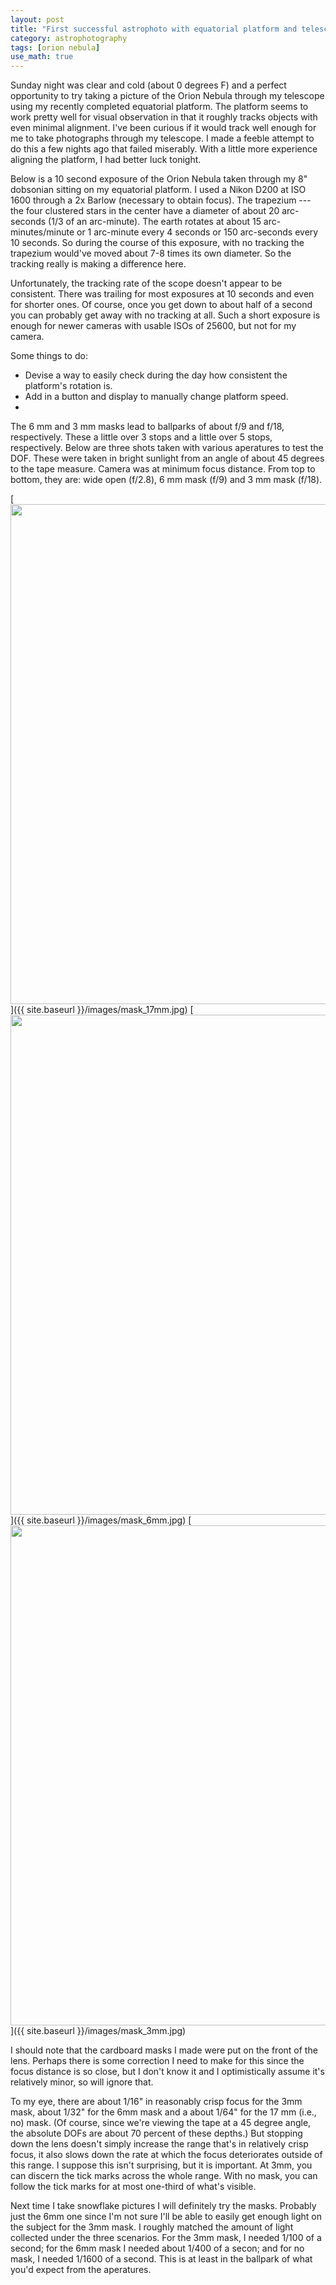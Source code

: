 ```yaml
---
layout: post
title: "First successful astrophoto with equatorial platform and telescope"
category: astrophotography
tags: [orion nebula]
use_math: true
---
```


Sunday night was clear and cold (about 0 degrees F) and a perfect
opportunity to try taking a picture of the Orion Nebula through my
telescope using my recently completed equatorial platform. The
platform seems to work pretty well for visual observation in that it
roughly tracks objects with even minimal alignment. I've been curious
if it would track well enough for me to take photographs through my
telescope. I made a feeble attempt to do this a few nights ago that
failed miserably. With a little more experience aligning the platform,
I had better luck tonight.

Below is a 10 second exposure of the Orion Nebula taken through my 8"
dobsonian sitting on my equatorial platform. I used a Nikon D200 at
ISO 1600 through a 2x Barlow (necessary to obtain focus). The
trapezium --- the four clustered stars in the center have a diameter
of about 20 arc-seconds (1/3 of an arc-minute). The earth rotates at
about 15 arc-minutes/minute or 1 arc-minute every 4 seconds or 150
arc-seconds every 10 seconds. So during the course of this exposure,
with no tracking the trapezium would've moved about 7-8 times its own
diameter. So the tracking really is making a difference here.

<!--
[<img src="{{ site.baseurl }}/images/orion-nebula-sm.jpg" width="800">]({{ site.baseurl }}/images/orion-nebula-sm.jpg)
-->

Unfortunately, the tracking rate of the scope doesn't appear to be
consistent. There was trailing for most exposures at 10 seconds and
even for shorter ones. Of course, once you get down to about half of
a second you can probably get away with no tracking at all. Such a
short exposure is enough for newer cameras with usable ISOs of 25600,
but not for my camera. 

Some things to do:
- Devise a way to easily check during the day how consistent the
  platform's rotation is.
- Add in a button and display to manually change platform speed.
- 

The 6 mm and 3 mm masks lead to ballparks of about f/9 and f/18,
respectively. These a little over 3 stops and a little over 5 stops,
respectively. Below are three shots taken with various aperatures to
test the DOF. These were taken in bright sunlight from an angle of
about 45 degrees to the tape measure. Camera was at minimum focus
distance. From top to bottom, they are: wide open (f/2.8), 6 mm mask
(f/9) and 3 mm mask (f/18).

[<img src="{{ site.baseurl }}/images/mask_17mm.jpg" width="800">]({{ site.baseurl }}/images/mask_17mm.jpg)
[<img src="{{ site.baseurl }}/images/mask_6mm.jpg" width="800">]({{ site.baseurl }}/images/mask_6mm.jpg)
[<img src="{{ site.baseurl }}/images/mask_3mm.jpg" width="800">]({{ site.baseurl }}/images/mask_3mm.jpg)

<!--

112 pixels opening ==> 17mm opening
374 inner face of lens = 57mm

27.8mm = f/1.8
19.9mm = f/2.5
13.9mm = f/3.6
10.1mm = f/4.9
 7.0mm = f/7.2
 6.0mm ~= f/9
 3.0mm ~= f/18

1.8, 2, 2.2, 2.5, 2.8

f/1.8 <-> 27.8mm


==> extension tubes leave at 2.8

-->

I should note that the cardboard masks I made were put on the front of
the lens. Perhaps there is some correction I need to make for this
since the focus distance is so close, but I don't know it and I
optimistically assume it's relatively minor, so will ignore that.

To my eye, there are about 1/16" in reasonably crisp focus for the 3mm
mask, about 1/32" for the 6mm mask and a about 1/64" for the 17 mm
(i.e., no) mask. (Of course, since we're viewing the tape at a 45
degree angle, the absolute DOFs are about 70 percent of these depths.)
But stopping down the lens doesn't simply increase the range that's in
relatively crisp focus, it also slows down the rate at which the focus
deteriorates outside of this range. I suppose this isn't surprising,
but it is important. At 3mm, you can discern the tick marks across the
whole range. With no mask, you can follow the tick marks for at most
one-third of what's visible.

Next time I take snowflake pictures I will definitely try the
masks. Probably just the 6mm one since I'm not sure I'll be able to
easily get enough light on the subject for the 3mm mask. I roughly
matched the amount of light collected under the three scenarios. For
the 3mm mask, I needed 1/100 of a second; for the 6mm mask I needed
about 1/400 of a secon; and for no mask, I needed 1/1600 of a
second. This is at least in the ballpark of what you'd expect from the
aperatures.
